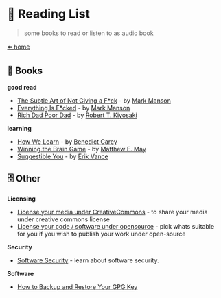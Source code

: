 # 📖 Reading List

> some books to read or listen to as audio book

[⬅️ home](/)

## 📗 Books

**good read**

* [The Subtle Art of Not Giving a F*ck](https://amzn.to/3gWn9it) - by [Mark Manson](https://www.amazon.in/Mark-Manson/e/B00BIJOMOC)
* [Everything Is F*cked](https://amzn.to/32WVyZw) - by [Mark Manson](https://www.amazon.in/Mark-Manson/e/B00BIJOMOC)
* [Rich Dad Poor Dad](https://amzn.to/31WLBvH) - by [Robert T. Kiyosaki](https://www.amazon.in/Robert-T-Kiyosaki/e/B001H6GV90/ref=dp_byline_cont_ebooks_1)


**learning**

* [How We Learn](https://amzn.to/31Yopgt) - by [Benedict Carey](https://www.amazon.in/Benedict-Carey/e/B00OVT3WBA)
* [Winning the Brain Game](https://amzn.to/3bufLcX) - by [Matthew E. May](https://www.amazon.in/Matthew-E-May/e/B001IGSLV0/ref=dp_byline_cont_ebooks_1)
* [Suggestible You](https://amzn.to/31WPr8c) - by [Erik Vance](https://www.amazon.in/Erik-Vance/e/B0052EOAIC)
<!-- * []() - by []() -->
<!-- * []() - by []() -->

## 🗄️ Other

**Licensing**

* [License your media under CreativeCommons](https://creativecommons.org/choose/) - to share your media under creative commons license
* [License your code / software under opensource](https://opensource.org/licenses) - pick whats suitable for you if you wish to publish your work under open-source

**Security**

* [Software Security](/software/security) - learn about software security.

**Software**

* [How to Backup and Restore Your GPG Key](https://risanb.com/code/backup-restore-gpg-key/)
